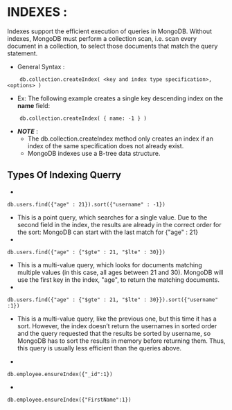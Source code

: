 # INDEXES : 
Indexes support the efficient execution of queries in MongoDB. Without indexes, MongoDB must perform a collection scan, i.e. scan every document in a collection, to select those documents that match the query statement.
- General Syntax : 
```
    db.collection.createIndex( <key and index type specification>, <options> )
```
- Ex: The following example creates a single key descending index on the **name** field:
```
    db.collection.createIndex( { name: -1 } )
```
- ***NOTE*** : 
    - The db.collection.createIndex method only creates an index if an index of the same specification does not already exist.
    - MongoDB indexes use a B-tree data structure.

## Types Of Indexing Querry
- 
```
db.users.find({"age" : 21}).sort({"username" : -1})
```
- This is a point query, which searches for a single value. Due to the second field in the index, the results are already in the correct order for the sort: MongoDB can start with the last match for {"age" : 21}
-
```
db.users.find({"age" : {"$gte" : 21, "$lte" : 30}})
```
- This is a multi-value query, which looks for documents matching multiple values (in this case, all ages between 21 and 30). MongoDB will use the first key in the index, "age", to return the matching documents.
- 
```
db.users.find({"age" : {"$gte" : 21, "$lte" : 30}}).sort({"username" :1})
```
- This is a multi-value query, like the previous one, but this time it has a sort. However, the index doesn’t return the usernames in sorted order and the query requested that the results be sorted by username, so MongoDB has to sort the results in memory before returning them. Thus, this query is usually less efficient than the queries above.

-
```
db.employee.ensureIndex({"_id":1})
```
-
```
db.employee.ensureIndex({"FirstName":1})
```
